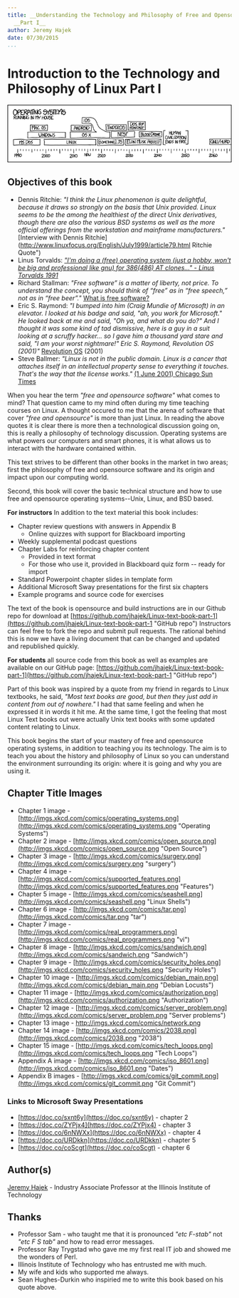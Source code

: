 ```yaml
---
title: __Understanding the Technology and Philosophy of Free and Opensource Operating Systems__
  __Part I__
author: Jeremy Hajek
date: 07/30/2015
...
```


# Introduction to the Technology and Philosophy of Linux Part I

![*One of the survivors, poking around in the ruins with the point of a spear, uncovers a singed photo of Richard Stallman. They stare in silence. "This," one of them finally says, "This is a man who BELIEVED in something."*](images/Chapter-Header/Chapter-01/operating_systems.png "Operating Systems")

## Objectives of this book
 
  *  Dennis Ritchie: *"I think the Linux phenomenon is quite delightful, because it draws so strongly on the basis that Unix provided. Linux seems to be the among the healthiest of the direct Unix derivatives, though there are also the various BSD systems as well as the more official offerings from the workstation and mainframe manufacturers."* [Interview with Dennis Ritchie](http://www.linuxfocus.org/English/July1999/article79.html Ritchie Quote")
  *  Linus Torvalds:  [*"I'm doing a (free) operating system (just a hobby, won't be big and professional like gnu) for 386(486) AT clones..." - Linus Torvalds 1991*](https://groups.google.com/forum/?hl=en#!msg/comp.os.minix/dlNtH7RRrGA/SwRavCzVE7gJ "Initial Post About Linux.")
  * Richard Stallman: *"Free software” is a matter of liberty, not price. To understand the concept, you should think of “free” as in “free speech,” not as in “free beer”."* [What is free software?](https://www.gnu.org/philosophy/free-sw.html "Free Software") 
  * Eric S. Raymond: *"I bumped into him (Craig Mundie of Microsoft) in an elevator. I looked at his badge and said, "ah, you work for Microsoft." He looked back at me and said, "Oh ya, and what do you do?" And I thought it was some kind of tad dismissive, here is a guy in a suit looking at a scruffy hacker... so I gave him a thousand yard stare and said, "I am your worst nightmare!" Eric S. Raymond, Revolution OS (2001)"* [Revolution OS](http://revolution-os.com/ "Revolution OS") (2001)
  * Steve Ballmer: *"Linux is not in the public domain. Linux is a cancer that attaches itself in an intellectual property sense to everything it touches. That's the way that the license works."*  [(1 June 2001) Chicago Sun Times](https://web.archive.org/web/20011108013601/http://www.suntimes.com/output/tech/cst-fin-micro01.html "Steve Ballmer calls Linux a cancer")

  When you hear the term *"free and opensource software"* what comes to mind?  That question came to my mind often during my time teaching courses on Linux.  A thought occured to me that the arena of software that cover *"free and opensource"* is more than just Linux.  In reading the above quotes it is clear there is more then a technological discussion going on, this is really a philosophy of technology discussion.  Operating systems are what powers our computers and smart phones, it is what allows us to interact with the hardware contained within. 
  
  This text strives to be different than other books in the market in two areas;  first the philosophy of free and opensource software and its origin and impact upon our computing world.  
  
  Second, this book will cover the basic technical structure and how to use free and opensource operating systems--Unix, Linux, and BSD based.      
  
  __For instructors__ In addition to the text material this book includes:
  *  Chapter review questions with answers in Appendix B
     + Online quizzes with support for Blackboard importing 
  *  Weekly supplemental podcast questions
  *  Chapter Labs for reinforcing chapter content
     + Provided in text format
     + For those who use it, provided in Blackboard quiz form -- ready for import
  * Standard Powerpoint chapter slides in template form
  * Additional Microsoft Sway presentations for the first six chapters   
  * Example programs and source code for exercises
   
  The text of the book is opensource and build instructions are in our Github repo for download at [https://github.com/jhajek/Linux-text-book-part-1](https://github.com/jhajek/Linux-text-book-part-1 "GitHub repo")  Instructors can feel free to fork the repo and submit pull requests.  The rational behind this is now we have a living document that can be changed and updated and republished quickly.  

 __For students__ all source code from this book as well as examples are available on our GitHub page: [https://github.com/jhajek/Linux-text-book-part-1](https://github.com/jhajek/Linux-text-book-part-1 "GitHub repo") 

  Part of this book was inspired by a quote from my friend in regards to Linux textbooks, he said, *"Most text books are good, but then they just add in content from out of nowhere."* I had that same feeling and when he expressed it in words it hit me.  At the same time, I got the feeling that most Linux Text books out were actually Unix text books with some updated content relating to Linux.

  This book begins the start of your mastery of free and opensource operating systems, in addition to teaching you its technology. The aim is to teach you about the history and philosophy of Linux so you can understand the environment surrounding its origin: where it is going and why you are using it. 
   
## Chapter Title Images
  
 * Chapter 1 image - [http://imgs.xkcd.com/comics/operating_systems.png](http://imgs.xkcd.com/comics/operating_systems.png "Operating Systems")
 * Chapter 2 image - [http://imgs.xkcd.com/comics/open_source.png](http://imgs.xkcd.com/comics/open_source.png "Open Source")
 * Chapter 3 image - [http://imgs.xkcd.com/comics/surgery.png](http://imgs.xkcd.com/comics/surgery.png "surgery")
 * Chapter 4 image - [http://imgs.xkcd.com/comics/supported_features.png](http://imgs.xkcd.com/comics/supported_features.png "Features")
 * Chapter 5 image - [http://imgs.xkcd.com/comics/seashell.png](http://imgs.xkcd.com/comics/seashell.png  "Linux Shells")
 * Chapter 6 image - [http://imgs.xkcd.com/comics/tar.png](http://imgs.xkcd.com/comics/tar.png "tar")
 * Chapter 7 image - [http://imgs.xkcd.com/comics/real_programmers.png](http://imgs.xkcd.com/comics/real_programmers.png "vi")
 * Chapter 8 image - [http://imgs.xkcd.com/comics/sandwich.png](http://imgs.xkcd.com/comics/sandwich.png "Sandwich")
 * Chapter 9 image - [http://imgs.xkcd.com/comics/security_holes.png](http://imgs.xkcd.com/comics/security_holes.png "Security Holes")
 * Chapter 10 image - [http://imgs.xkcd.com/comics/debian_main.png](http://imgs.xkcd.com/comics/debian_main.png "Debian Locusts")
 * Chapter 11 image - [http://imgs.xkcd.com/comics/authorization.png](http://imgs.xkcd.com/comics/authorization.png "Authorization")
 * Chapter 12 image - [http://imgs.xkcd.com/comics/server_problem.png](http://imgs.xkcd.com/comics/server_problem.png "Server problems")
 * Chapter 13 image - [http://imgs.xkcd.com/comics/network.png ](http://imgs.xkcd.com/comics/network.png  "Aquarium")
 * Chapter 14 image - [http://imgs.xkcd.com/comics/2038.png](http://imgs.xkcd.com/comics/2038.png "2038")
 * Chapter 15 image - [http://imgs.xkcd.com/comics/tech_loops.png](http://imgs.xkcd.com/comics/tech_loops.png "Tech Loops")
 * Appendix A image - [http://imgs.xkcd.com/comics/iso_8601.png](http://imgs.xkcd.com/comics/iso_8601.png  "Dates")
 * Appendix B images - [http://imgs.xkcd.com/comics/git_commit.png](http://imgs.xkcd.com/comics/git_commit.png  "Git Commit")

### Links to Microsoft Sway Presentations

 * [https://doc.co/sxnt6y](https://doc.co/sxnt6y) - chapter 2
 * [https://doc.co/ZYPjx4](https://doc.co/ZYPjx4) - chapter 3
 * [https://doc.co/6nNWXx](https://doc.co/6nNWXx) - chapter 4
 * [https://doc.co/URDkkn](https://doc.co/URDkkn) - chapter 5
 * [https://doc.co/coScgt](https://doc.co/coScgt) - chapter 6

## Author(s)

[Jeremy Hajek](https://appliedtech.iit.edu/people/jeremy-hajek "Jeremy Hajek") - Industry Associate Professor at the Illinois Institute of Technology 

## Thanks 

* Professor Sam - who taught me that it is pronounced *"etc F-stab"* not *"etc F S tab"* and how to read error messages. 
* Professor Ray Trygstad who gave me my first real IT job and showed me the wonders of Perl.
* Illinois Institute of Technology who has entrusted me with much.
* My wife and kids who supported me always.
* Sean Hughes-Durkin who inspiried me to write this book based on his quote above.

